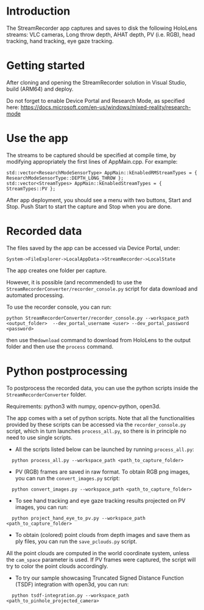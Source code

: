 # Introduction 
The StreamRecorder app captures and saves to disk the following HoloLens streams: VLC cameras, Long throw depth, AHAT depth, PV (i.e. RGB), head tracking, hand tracking, eye gaze tracking.

# Getting started
After cloning and opening the StreamRecorder solution in Visual Studio, build (ARM64) and deploy.

Do not forget to enable Device Portal and Research Mode, as specified here: https://docs.microsoft.com/en-us/windows/mixed-reality/research-mode

# Use the app
The streams to be captured should be specified at compile time, by modifying appropriately the first lines of AppMain.cpp.
For example:
```
std::vector<ResearchModeSensorType> AppMain::kEnabledRMStreamTypes = { ResearchModeSensorType::DEPTH_LONG_THROW };
std::vector<StreamTypes> AppMain::kEnabledStreamTypes = { StreamTypes::PV };
```

After app deployment, you should see a menu with two buttons, Start and Stop. Push Start to start the capture and Stop when you are done.

# Recorded data
The files saved by the app can be accessed via Device Portal, under:
```
System->FileExplorer->LocalAppData->StreamRecorder->LocalState
```
The app creates one folder per capture.

However, it is possible (and recommended) to use the `StreamRecorderConverter/recorder_console.py` script for data download and automated processing.

To use the recorder console, you can run:
```
python StreamRecorderConverter/recorder_console.py --workspace_path <output_folder>  --dev_portal_username <user> --dev_portal_password <password>
```

then use the`download` command to download from HoloLens to the output folder and then use the `process` command.

# Python postprocessing
To postprocess the recorded data, you can use the python scripts inside the `StreamRecorderConverter` folder.

Requirements: python3 with numpy, opencv-python, open3d.

The app comes with a set of python scripts. Note that all the functionalities provided by these scripts can be accessed via the `recorder_console.py` script, which in turn launches `process_all.py`, so there is in principle no need to use single scripts.

- All the scripts listed below can be launched by running `process_all.py`:
```
  python process_all.py --workspace_path <path_to_capture_folder>
```

- PV (RGB) frames are saved in raw format. To obtain RGB png images, you can run the `convert_images.py` script:
```
  python convert_images.py --workspace_path <path_to_capture_folder>
```

- To see hand tracking and eye gaze tracking results projected on PV images, you can run:
```
  python project_hand_eye_to_pv.py --workspace_path <path_to_capture_folder>
```

- To obtain (colored) point clouds from depth images and save them as ply files, you can run the `save_pclouds.py` script.

All the point clouds are computed in the world coordinate system, unless the `cam_space` parameter is used. If PV frames were captured, the script will try to color the point clouds accordingly.

- To try our sample showcasing Truncated Signed Distance Function (TSDF) integration with open3d, you can run:
```
  python tsdf-integration.py --workspace_path <path_to_pinhole_projected_camera>
```

